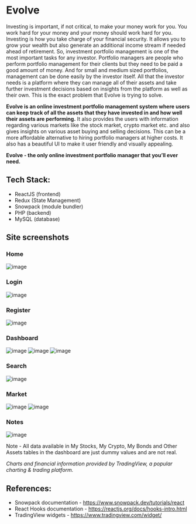 # Evolve
Investing is important, if not critical, to make your money work for you. You work hard for your money and your money should work hard for you. Investing is how you take charge of your financial security. It allows you to grow your wealth but also generate an additional income stream if needed ahead of retirement. So, investment portfolio management is one of the most important tasks for any investor. Portfolio managers are people who perform portfolio management for their clients but they need to be paid a good amount of money. And for small and medium sized portfolios, management can be done easily by the investor itself. All that the investor needs is a platform where they can manage all of their assets and take further investment decisions based on insights from the platform as well as their own. This is the exact problem that Evolve is trying to solve.

**Evolve is an online investment portfolio management system where users can keep track of all the assets that they have invested in and how well their assets are performing.** It also provides the users with information regarding various markets like the stock market, crypto market etc. and also gives insights on various asset buying and selling decisions. This can be a more affordable alternative to hiring portfolio managers at higher costs. It also has a beautiful UI to make it user friendly and visually appealing.

**Evolve - the only online investment portfolio manager that you’ll ever need.**


## Tech Stack:

- ReactJS (frontend)
- Redux (State Management)
- Snowpack (module bundler)
- PHP (backend)
- MySQL (database)


## Site screenshots
### Home
![image](https://user-images.githubusercontent.com/43838718/115106143-c3878180-9f80-11eb-9117-0f274f47747d.png)
### Login
![image](https://user-images.githubusercontent.com/43838718/115106145-c5514500-9f80-11eb-987d-a9c05ec88ed5.png)
### Register
![image](https://user-images.githubusercontent.com/43838718/115106146-c6827200-9f80-11eb-8d53-f32517f510ee.png)
### Dashboard
![image](https://user-images.githubusercontent.com/43838718/115106252-54f6f380-9f81-11eb-8ca2-f91fbc832c68.png)
![image](https://user-images.githubusercontent.com/43838718/115106253-56282080-9f81-11eb-902a-13e571634b78.png)
![image](https://user-images.githubusercontent.com/43838718/115106254-57f1e400-9f81-11eb-962f-3225cb900e7a.png)
### Search
![image](https://user-images.githubusercontent.com/43838718/115106255-588a7a80-9f81-11eb-81ae-a4b59d23eaf6.png)
### Market
![image](https://user-images.githubusercontent.com/43838718/115106315-b61ec700-9f81-11eb-87e7-1ac282511a68.png)
![image](https://user-images.githubusercontent.com/43838718/115106316-b74ff400-9f81-11eb-88b4-53a4779c34bd.png)
### Notes
![image](https://user-images.githubusercontent.com/43838718/115106256-59bba780-9f81-11eb-813e-193631e4bd9d.png)

Note - All data available in My Stocks, My Crypto, My Bonds and Other Assets tables in the dashboard are just dummy values and are not real.

*Charts and financial information provided by TradingView, a popular charting & trading platform.*


## References:

- Snowpack documentation - https://www.snowpack.dev/tutorials/react
- React Hooks documentation - https://reactjs.org/docs/hooks-intro.html
- TradingView widgets - https://www.tradingview.com/widget/
